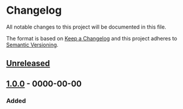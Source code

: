 # Changelog

All notable changes to this project will be documented in this file.

The format is based on [Keep a Changelog](https://keepachangelog.com/en/1.0.0) and this project adheres
to [Semantic Versioning](https://semver.org/spec/v2.0.0.html).

## [Unreleased]

## [1.0.0] - 0000-00-00

### Added

[Unreleased]: https://github.com/jhae-de/github-page-theme/compare/v1.0.0...main
[1.0.0]: https://github.com/jhae-de/github-page-theme/releases/tag/v1.0.0

